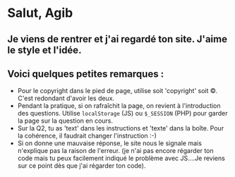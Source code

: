 # Salut, Agib

## Je viens de rentrer et j'ai regardé ton site. J'aime le style et l'idée.

## Voici quelques petites remarques :

- Pour le copyright dans le pied de page, utilise soit 'copyright' soit &copy;. C'est redondant d'avoir les deux.
- Pendant la pratique, si on rafraîchit la page, on revient à l'introduction des questions. Utilise `localStorage` (JS) ou `$_SESSION` (PHP) pour garder la page sur la question en cours.
- Sur la Q2, tu as 'text' dans les instructions et 'texte' dans la boîte. Pour la cohérence, il faudrait changer l'instruction :-)
- Si on donne une mauvaise réponse, le site nous le signale mais n'explique pas la raison de l'erreur. (je n'ai pas encore régarder ton code mais tu peux facilement indiqué le problème avec JS....Je reviens sur ce point dès que j'ai régarder ton code).





